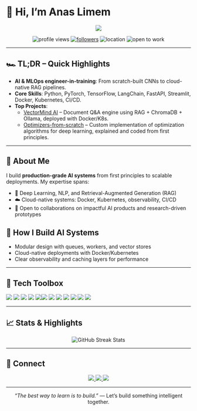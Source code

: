 # 👋 Hi, I’m **Anas Limem**

<p align="center">
  <img src="https://readme-typing-svg.demolab.com?font=Fira+Code&pause=1200&color=00E7FF&center=true&vCenter=true&width=900&lines=AI+Engineer-in-the-Making;Turning+Math+into+Machines;RAG+%7C+MLOps+%7C+Deep+Learning+%7C+Cloud-native+AI;Always+Learning,+Always+Building" />
</p>

<p align="center">
  <img src="https://komarev.com/ghpvc/?username=anaslimem&label=Profile+views&color=0e75b6&style=flat-square" alt="profile views" />
  <a href="https://github.com/anaslimem?tab=followers"><img alt="followers" src="https://img.shields.io/github/followers/anaslimem?style=flat-square&color=blue" /></a>
  <img alt="location" src="https://img.shields.io/badge/Tunis-Tunisia-ff4757?style=flat-square" />
  <img alt="open to work" src="https://img.shields.io/badge/Open%20to%20Work-Yes-success?style=flat-square" />
</p>

---

## 🏎️ TL;DR – Quick Highlights

- **AI & MLOps engineer-in-training**: From scratch-built CNNs to cloud-native RAG pipelines.  
- **Core Skills**: Python, PyTorch, TensorFlow, LangChain, FastAPI, Streamlit, Docker, Kubernetes, CI/CD.  
- **Top Projects**:  
  - [VectorMind AI](https://github.com/anaslimem/VectorMind-AI) – Document Q&A engine using RAG + ChromaDB + Ollama, deployed with Docker/K8s.  
  - [Optimizers-from-scratch](https://github.com/anaslimem/Optimizers-from-scratch) – Custom implementation of optimization algorithms for deep learning, explained and coded from first principles.  

---

## 🚀 About Me

I build **production-grade AI systems** from first principles to scalable deployments. My expertise spans:  

- 🧠 Deep Learning, NLP, and Retrieval-Augmented Generation (RAG)  
- ☁️ Cloud-native systems: Docker, Kubernetes, observability, CI/CD  
- 🤝 Open to collaborations on impactful AI products and research-driven prototypes  


## 🧭 How I Build AI Systems

- Modular design with queues, workers, and vector stores
- Cloud-native deployments with Docker/Kubernetes
- Clear observability and caching layers for performance

---

## 🧰 Tech Toolbox

<img src="https://img.shields.io/badge/Python-3776AB?logo=python&logoColor=white&style=for-the-badge" /> <img src="https://img.shields.io/badge/PyTorch-EE4C2C?logo=pytorch&logoColor=white&style=for-the-badge" /> <img src="https://img.shields.io/badge/TensorFlow-FF6F00?logo=tensorflow&logoColor=white&style=for-the-badge" /> <img src="https://img.shields.io/badge/Pandas-150458?logo=pandas&logoColor=white&style=for-the-badge" /> <img src="https://img.shields.io/badge/NumPy-013243?logo=numpy&logoColor=white&style=for-the-badge" /><img src="https://img.shields.io/badge/FastAPI-009688?logo=fastapi&logoColor=white&style=for-the-badge" /> <img src="https://img.shields.io/badge/Flask-000000?logo=flask&logoColor=white&style=for-the-badge" /> <img src="https://img.shields.io/badge/PostgreSQL-336791?logo=postgresql&logoColor=white&style=for-the-badge" /> <img src="https://img.shields.io/badge/MongoDB-47A248?logo=mongodb&logoColor=white&style=for-the-badge" /> <img src="https://img.shields.io/badge/Docker-2496ED?logo=docker&logoColor=white&style=for-the-badge" /> <img src="https://img.shields.io/badge/Kubernetes-326CE5?logo=kubernetes&logoColor=white&style=for-the-badge" /> <img src="https://img.shields.io/badge/CI%2FCD-222222?logo=githubactions&logoColor=white&style=for-the-badge" />


---

## 📈 Stats & Highlights

<p align="center">
  <img src="https://streak-stats.demolab.com?user=anaslimem&theme=radical" alt="GitHub Streak Stats" />
</p>

---

## 🤝 Connect

<p align="center">
  <a href="https://www.linkedin.com/in/anas-limem-2b01702b1/">
    <img src="https://img.shields.io/badge/LinkedIn-0077B5?logo=linkedin&logoColor=white&style=for-the-badge" />
  </a>
  <a href="https://github.com/anaslimem">
    <img src="https://img.shields.io/badge/GitHub-181717?logo=github&logoColor=white&style=for-the-badge" />
  </a>
  <a href="http://medium.com/@limemanas0">
    <img src="https://img.shields.io/badge/Medium-12100E?logo=medium&logoColor=white&style=for-the-badge" />
  </a>
</p>

---

<p align="center"><i>“The best way to learn is to build.”</i> — Let’s build something intelligent together.</p>
